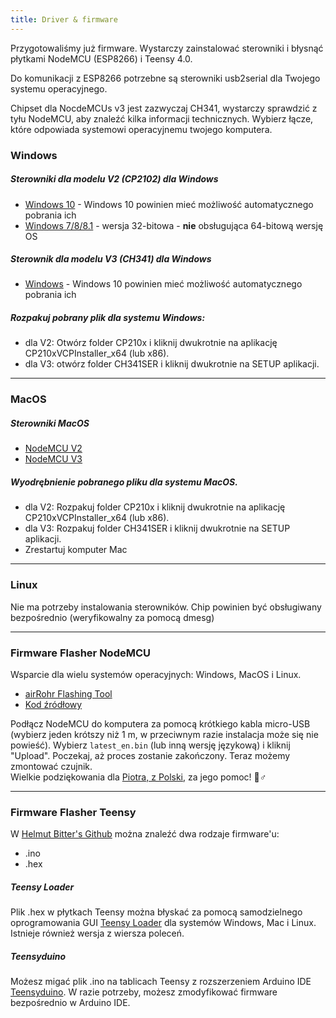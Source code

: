 ```yaml
---
title: Driver & firmware
---
```


Przygotowaliśmy już firmware. Wystarczy zainstalować sterowniki i błysnąć płytkami NodeMCU (ESP8266) i Teensy 4.0. 

Do komunikacji z ESP8266 potrzebne są sterowniki usb2serial dla Twojego systemu operacyjnego. 

Chipset dla NocdeMCUs v3 jest zazwyczaj CH341, wystarczy sprawdzić z tyłu NodeMCU, aby znaleźć kilka informacji technicznych. Wybierz łącze, które odpowiada systemowi operacyjnemu twojego komputera.

### Windows

##### Sterowniki dla modelu V2 (CP2102) dla Windows
* [Windows 10](https://www.silabs.com/documents/public/software/CP210x_Universal_Windows_Driver.zip) - Windows 10 powinien mieć możliwość automatycznego pobrania ich
* [Windows 7/8/8.1](https://www.silabs.com/documents/public/software/CP210x_Windows_Drivers.zip) - wersja 32-bitowa - **nie** obsługująca 64-bitową wersję OS

##### Sterownik dla modelu V3 (CH341) dla Windows
* [Windows](http://www.wch.cn/downloads/file/5.html) - Windows 10 powinien mieć możliwość automatycznego pobrania ich

##### Rozpakuj pobrany plik dla systemu Windows:
* dla V2: Otwórz folder CP210x i kliknij dwukrotnie na aplikację CP210xVCPInstaller_x64 (lub x86).
* dla V3: otwórz folder CH341SER i kliknij dwukrotnie na SETUP aplikacji.

---

### MacOS

##### Sterowniki MacOS
* [NodeMCU V2](https://www.silabs.com/documents/public/software/Mac_OSX_VCP_Driver.zip )
* [NodeMCU V3](http://www.wch.cn/downloads/file/178.html) 

##### Wyodrębnienie pobranego pliku dla systemu MacOS.
* dla V2: Rozpakuj folder CP210x i kliknij dwukrotnie na aplikację CP210xVCPInstaller_x64 (lub x86).
* dla V3: Rozpakuj folder CH341SER i kliknij dwukrotnie na SETUP aplikacji.
* Zrestartuj komputer Mac

---

### Linux
Nie ma potrzeby instalowania sterowników. Chip powinien być obsługiwany bezpośrednio (weryfikowalny za pomocą dmesg)

---
### Firmware Flasher NodeMCU
Wsparcie dla wielu systemów operacyjnych: Windows, MacOS i Linux.

* [airRohr Flashing Tool](http://firmware.sensor.community/airrohr/flashing-tool/)
* [Kod źródłowy](https://github.com/opendata-stuttgart/airrohr-firmware-flasher)

Podłącz NodeMCU do komputera za pomocą krótkiego kabla micro-USB (wybierz jeden krótszy niż 1 m, w przeciwnym razie instalacja może się nie powieść). Wybierz `latest_en.bin` (lub inną wersję językową) i kliknij "Upload".
Poczekaj, aż proces zostanie zakończony. Teraz możemy zmontować czujnik.
<br>
Wielkie podziękowania dla [Piotra, z Polski](https://dropbox.inf.re/), za jego pomoc! 🙋♂️ 

---
### Firmware Flasher Teensy
W [Helmut Bitter's Github](https://github.com/hbitter/DNMS/tree/master/Firmware) można znaleźć dwa rodzaje firmware'u: 
* .ino
* .hex

##### Teensy Loader
Plik .hex w płytkach Teensy można błyskać za pomocą samodzielnego oprogramowania GUI [Teensy Loader](https://www.pjrc.com/teensy/loader.html) dla systemów Windows, Mac i Linux.
Istnieje również wersja z wiersza poleceń.

##### Teensyduino
Możesz migać plik .ino na tablicach Teensy z rozszerzeniem Arduino IDE [Teensyduino](https://www.pjrc.com/teensy/teensyduino.html).
W razie potrzeby, możesz zmodyfikować firmware bezpośrednio w Arduino IDE.